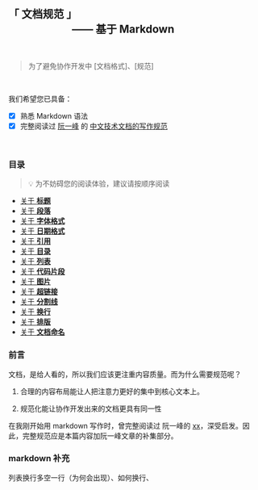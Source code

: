 <br>

## 「 文档规范 」 <div>&emsp;&emsp;&emsp;&emsp;&emsp;&emsp;—— 基于 Markdown</div>

<br>

> 为了避免协作开发中 \[文档格式\]、\[规范\]

<br>

我们希望您已具备：

- [x] 熟悉 Markdown 语法
- [x] 完整阅读过 <u>阮一峰</u> 的 [中文技术文档的写作规范](https://github.com/ruanyf/document-style-guide)

<br>

### 目录

> 💡 为不妨碍您的阅读体验，建议请按顺序阅读

- [关于 **标题**](docs/title.md)
- [关于 **段落**]()
- [关于 **字体格式**]()
- [关于 **日期格式**]()
- [关于 **引用**]()
- [关于 **目录**]()
- [关于 **列表**]()
- [关于 **代码片段**]()
- [关于 **图片**]()
- [关于 **超链接**]()
- [关于 **分割线**]()
- [关于 **换行**]()
- [关于 **排版**]()
- [关于 **文档命名**]()

### 前言

文档，是给人看的，所以我们应该更注重内容质量。而为什么需要规范呢？

1. 合理的内容布局能让人把注意力更好的集中到核心文本上。

1. 规范化能让协作开发出来的文档更具有同一性

在我刚开始用 markdown 写作时，曾完整阅读过 阮一峰的 [xx]()，深受启发。因此，完整规范应是本篇内容加阮一峰文章的补集部分。

### markdown 补充

列表换行多空一行（为何会出现）、如何换行、